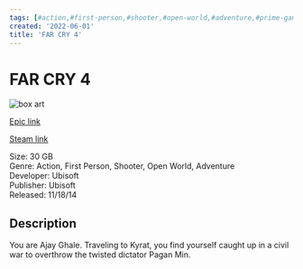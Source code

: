 ```yaml
---
tags: [#action,#first-person,#shooter,#open-world,#adventure,#prime-gaming,#game,#owned,#pc]
created: '2022-06-01'
title: 'FAR CRY 4'
---
```

# FAR CRY 4

![box art](https://cdn2.unrealengine.com/Diesel%2Fproductv2%2Ffar-cry-4%2Fhome%2FFC4_STD_Edition_Capsule_1920X1080-1920x1080-9a994fc970e32d3eaa8b54612112b466182ab521.jpg?h=480&amp;resize=1&amp;w=854,https://cdn2.unrealengine.com/Diesel%2Fproductv2%2Ffar-cry-4%2Fgold-edition%2FFC4_GE_Edition_Capsule_1920X1080-1920x1080-b1d8dd2b38d0930805fee4a29320aaa2542c3c2b.jpg?h=480&amp;resize=1&amp;w=854)

[Epic link](https://store.epicgames.com/en-US/p/far-cry-4)

[Steam link](https://store.steampowered.com/app/298110/Far_Cry_4/?snr=1_7_7_151_150_1)

Size: 30 GB  
Genre: Action, First Person, Shooter, Open World, Adventure  
Developer: Ubisoft  
Publisher: Ubisoft  
Released: 11/18/14  

## Description

You are Ajay Ghale. Traveling to Kyrat, you find yourself caught up in a civil war to overthrow the twisted dictator Pagan Min.
